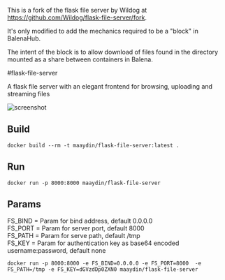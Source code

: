This is a fork of the flask file server by Wildog at https://github.com/Wildog/flask-file-server/fork.

It's only modified to add the mechanics required to be a "block" in BalenaHub.

The intent of the block is to allow download of files found in the directory mounted as a 
share between containers in Balena.

#flask-file-server

A flask file server with an elegant frontend for browsing, uploading and streaming files

![screenshot](https://raw.githubusercontent.com/Wildog/flask-file-server/master/screenshot.jpg)

## Build
```docker build --rm -t maaydin/flask-file-server:latest .```

## Run
```docker run -p 8000:8000 maaydin/flask-file-server```

## Params
FS_BIND = Param for bind address, default 0.0.0.0  
FS_PORT = Param for server port, default 8000  
FS_PATH = Param for serve path, default /tmp  
FS_KEY = Param for authentication key as base64 encoded username:password, default none  

```docker run -p 8000:8000 -e FS_BIND=0.0.0.0 -e FS_PORT=8000  -e FS_PATH=/tmp -e FS_KEY=dGVzdDp0ZXN0 maaydin/flask-file-server```

